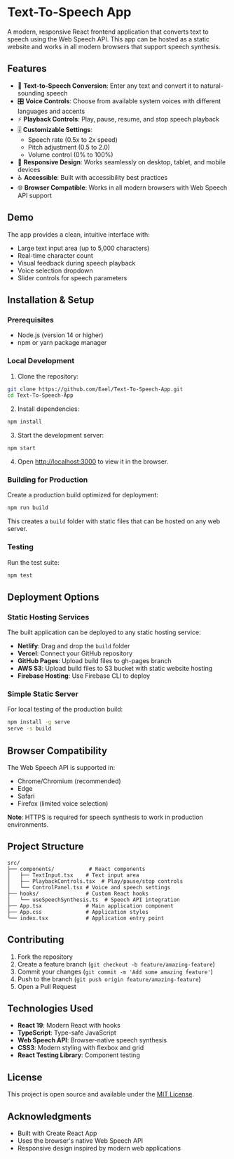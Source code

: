 # Text-To-Speech App

A modern, responsive React frontend application that converts text to speech using the Web Speech API. This app can be hosted as a static website and works in all modern browsers that support speech synthesis.

## Features

- 🎤 **Text-to-Speech Conversion**: Enter any text and convert it to natural-sounding speech
- 🎛️ **Voice Controls**: Choose from available system voices with different languages and accents
- ⚡ **Playback Controls**: Play, pause, resume, and stop speech playback
- 🎚️ **Customizable Settings**:
  - Speech rate (0.5x to 2x speed)
  - Pitch adjustment (0.5 to 2.0)
  - Volume control (0% to 100%)
- 📱 **Responsive Design**: Works seamlessly on desktop, tablet, and mobile devices
- ♿ **Accessible**: Built with accessibility best practices
- 🌐 **Browser Compatible**: Works in all modern browsers with Web Speech API support

## Demo

The app provides a clean, intuitive interface with:
- Large text input area (up to 5,000 characters)
- Real-time character count
- Visual feedback during speech playback
- Voice selection dropdown
- Slider controls for speech parameters

## Installation & Setup

### Prerequisites
- Node.js (version 14 or higher)
- npm or yarn package manager

### Local Development

1. Clone the repository:
```bash
git clone https://github.com/Eael/Text-To-Speech-App.git
cd Text-To-Speech-App
```

2. Install dependencies:
```bash
npm install
```

3. Start the development server:
```bash
npm start
```

4. Open [http://localhost:3000](http://localhost:3000) to view it in the browser.

### Building for Production

Create a production build optimized for deployment:

```bash
npm run build
```

This creates a `build` folder with static files that can be hosted on any web server.

### Testing

Run the test suite:

```bash
npm test
```

## Deployment Options

### Static Hosting Services

The built application can be deployed to any static hosting service:

- **Netlify**: Drag and drop the `build` folder
- **Vercel**: Connect your GitHub repository
- **GitHub Pages**: Upload build files to gh-pages branch
- **AWS S3**: Upload build files to S3 bucket with static website hosting
- **Firebase Hosting**: Use Firebase CLI to deploy

### Simple Static Server

For local testing of the production build:

```bash
npm install -g serve
serve -s build
```

## Browser Compatibility

The Web Speech API is supported in:
- Chrome/Chromium (recommended)
- Edge
- Safari
- Firefox (limited voice selection)

**Note**: HTTPS is required for speech synthesis to work in production environments.

## Project Structure

```
src/
├── components/           # React components
│   ├── TextInput.tsx    # Text input area
│   ├── PlaybackControls.tsx  # Play/pause/stop controls
│   └── ControlPanel.tsx # Voice and speech settings
├── hooks/               # Custom React hooks
│   └── useSpeechSynthesis.ts  # Speech API integration
├── App.tsx              # Main application component
├── App.css              # Application styles
└── index.tsx            # Application entry point
```

## Contributing

1. Fork the repository
2. Create a feature branch (`git checkout -b feature/amazing-feature`)
3. Commit your changes (`git commit -m 'Add some amazing feature'`)
4. Push to the branch (`git push origin feature/amazing-feature`)
5. Open a Pull Request

## Technologies Used

- **React 19**: Modern React with hooks
- **TypeScript**: Type-safe JavaScript
- **Web Speech API**: Browser-native speech synthesis
- **CSS3**: Modern styling with flexbox and grid
- **React Testing Library**: Component testing

## License

This project is open source and available under the [MIT License](LICENSE).

## Acknowledgments

- Built with Create React App
- Uses the browser's native Web Speech API
- Responsive design inspired by modern web applications